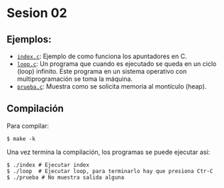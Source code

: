 # Sesion 02

## Ejemplos:

* [`index.c`](./index.c): Ejemplo de como funciona los apuntadores en C.
* [`loop.c`](./loop.c): Un programa que cuando es ejecutado se queda en
  un ciclo (loop) infinito. Este programa en un sistema operativo con
  multiprogramación se toma la máquina.
* [`prueba.c`](./prueba.c): Muestra como se solicita memoria al montículo (heap).

## Compilación

Para compilar:

```shell
$ make -k
```

Una vez termina la compilación, los programas se puede ejecutar así:

```shell
$ ./index # Ejecutar index
$ ./loop  # Ejecutar loop, para terminarlo hay que presiona Ctr-C
$ ./prueba # No muestra salida alguna
```

